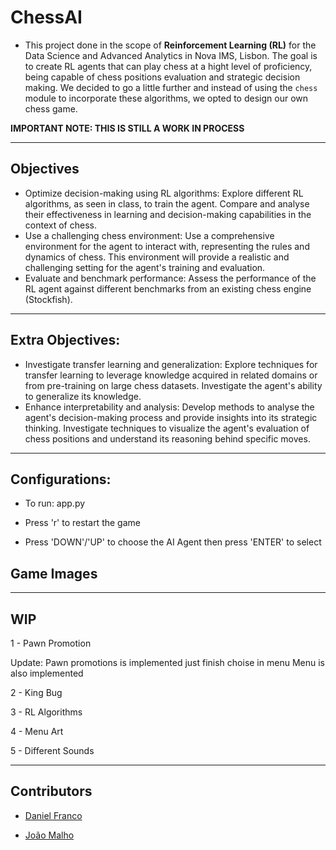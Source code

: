 # ChessAI

* This project done in the scope of __Reinforcement Learning (RL)__ for the Data Science and Advanced Analytics in Nova IMS, Lisbon. The goal is to create RL agents that can play chess at a hight level of proficiency, being capable of chess positions evaluation and strategic decision making. We decided to go a little further and instead of using the `chess` module to incorporate these algorithms, we opted to design our own chess game.

__IMPORTANT NOTE: THIS IS STILL A WORK IN PROCESS__

---
## Objectives

* Optimize decision-making using RL algorithms: Explore different RL algorithms, as seen in class, to
train the agent. Compare and analyse their effectiveness in learning and decision-making
capabilities in the context of chess.
* Use a challenging chess environment: Use a comprehensive environment for the agent to interact
with, representing the rules and dynamics of chess. This environment will provide a realistic and
challenging setting for the agent's training and evaluation.
* Evaluate and benchmark performance: Assess the performance of the RL agent against different
benchmarks from an existing chess engine (Stockfish). 

---
## Extra Objectives:
* Investigate transfer learning and generalization: Explore techniques for transfer learning to
leverage knowledge acquired in related domains or from pre-training on large chess datasets.
Investigate the agent's ability to generalize its knowledge.
* Enhance interpretability and analysis: Develop methods to analyse the agent's decision-making
process and provide insights into its strategic thinking. Investigate techniques to visualize the
agent's evaluation of chess positions and understand its reasoning behind specific moves.

---
## Configurations:

* To run: app.py

* Press 'r' to restart the game

* Press 'DOWN'/'UP' to choose the AI Agent then press 'ENTER' to select


## Game Images

---
## WIP

1 - Pawn Promotion
    
Update:
    Pawn promotions is implemented just finish choise in menu
    Menu is also implemented

2 - King Bug

3 - RL Algorithms

4 - Menu Art

5 - Different Sounds

---
## Contributors

- [Daniel Franco](https://github.com/pythonbeater)

- [João Malho](https://github.com/joaomalho)
